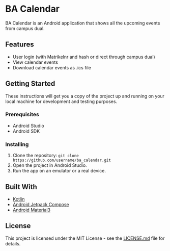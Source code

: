 # BA Calendar

BA Calendar is an Android application that shows all the upcoming events from campus dual.

## Features

- User login (with Matrikelnr and hash or direct through campus dual)
- View calendar events
- Download calendar events as .ics file

## Getting Started

These instructions will get you a copy of the project up and running on your local machine for development and testing purposes.

### Prerequisites

- Android Studio
- Android SDK

### Installing

1. Clone the repository: `git clone https://github.com/username/ba_calendar.git`
2. Open the project in Android Studio.
3. Run the app on an emulator or a real device.


## Built With

- [Kotlin](https://kotlinlang.org/)
- [Android Jetpack Compose](https://developer.android.com/jetpack/compose)
- [Android Material3](https://m3.material.io/)

## License

This project is licensed under the MIT License - see the [LICENSE.md](https://github.com/username/ba_calendar/blob/main/LICENSE.md) file for details.
